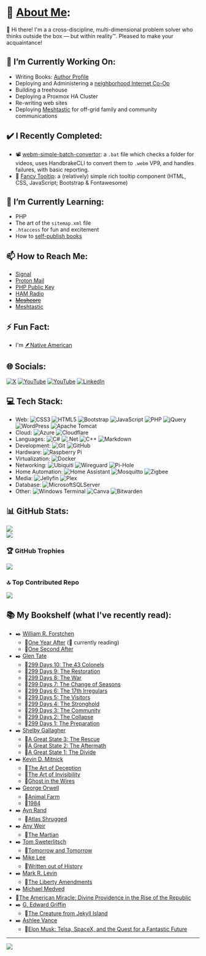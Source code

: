 # 💫 [About Me](https://JoeLevi.com):
 👋 Hi there! I'm a a cross-discipline, multi-dimensional problem solver who thinks outside the box — but within reality™. Pleased to make your acquaintance!

## 🔭 I’m Currently Working On:
  - Writing Books: [Author Profile](https://amzn.to/41l353a)
  - Deploying and Administering a [neighborhood Internet Co-Op](https://CraveBroadband.com)
  - Building a treehouse
  - Deploying a Proxmox HA Cluster
  - Re-writing web sites
  - Deploying [Meshtastic](https://meshtastic.org/) for off-grid family and community communications

## ✔️ I Recently Completed:
  - 📽️ [webm-simple-batch-convertor](https://github.com/joelevi/webm-simple-batch-convertor/): a `.bat` file which checks a folder for videos, uses HandbrakeCLI to convert them to `.webm` VP9, and handles failures, with basic reporting.
  - 💬 [Fancy Tooltip](https://github.com/joelevi/fancy-tooltip): a (relatively) simple rich tooltip component (HTML, CSS, JavaScript; Bootstrap & Fontawesome)
  
## 🌱 I’m Currently Learning:
  - PHP
  - The art of the `sitemap.xml` file
  - `.htaccess` for fun and excitement
  - How to [self-publish books](https://amzn.to/41l353a)
  
## 📫 How to Reach Me:
  - [Signal](https://signal.me/#eu/kez2d3EnvXoe-gjPhHb-k60FX4wUPr8ib7FzcJlDBEMWAqf4C7NGHIFJYrARuQKG)
  - [Proton Mail](mailto:Joe@JoeLevi.com)
  - [PHP Public Key](https://raw.githubusercontent.com/joelevi/joelevi/refs/heads/main/Joe%20Levi's%20public%20key.asc)
  - [HAM Radio](https://www.qrz.com/db/KF7NWA)
  - ~~[Meshcore](https://meshcore.co.uk/)~~
  - [Meshtastic](https://meshtastic.org/)

## ⚡ Fun Fact:
  - I'm [🪶Native American](https://RepublicanNatives.com)

## 🌐 Socials:
[![X](https://img.shields.io/badge/X-black.svg?logo=X&logoColor=white)](https://x.com/joelevi) [![YouTube](https://img.shields.io/badge/YouTube-%23FF0000.svg?logo=YouTube&logoColor=white)](https://youtube.com/@joelevi) [![YouTube](https://img.shields.io/badge/YouTube-%23FF0000.svg?logo=YouTube&logoColor=white)](https://youtube.com/@joelevidotcom) [![LinkedIn](https://img.shields.io/badge/LinkedIn-%230077B5.svg?logo=linkedin&logoColor=white)](https://linkedin.com/in/joelevi)

## 💻 Tech Stack:
  - Web: ![CSS3](https://img.shields.io/badge/css3-%231572B6.svg?style=plastic&logo=css3&logoColor=white) ![HTML5](https://img.shields.io/badge/html5-%23E34F26.svg?style=plastic&logo=html5&logoColor=white) ![Bootstrap](https://img.shields.io/badge/bootstrap-%238511FA.svg?style=plastic&logo=bootstrap&logoColor=white) ![JavaScript](https://img.shields.io/badge/javascript-%23323330.svg?style=plastic&logo=javascript&logoColor=%23F7DF1E) ![PHP](https://img.shields.io/badge/php-%23777BB4.svg?style=plastic&logo=php&logoColor=white) ![jQuery](https://img.shields.io/badge/jquery-%230769AD.svg?style=plastic&logo=jquery&logoColor=white) ![WordPress](https://img.shields.io/badge/WordPress-%23117AC9.svg?style=plastic&logo=WordPress&logoColor=white) ![Apache Tomcat](https://img.shields.io/badge/apache%20tomcat-%23F8DC75.svg?style=plastic&logo=apache-tomcat&logoColor=black)
  - Cloud: ![Azure](https://img.shields.io/badge/azure-%230072C6.svg?style=plastic&logo=microsoftazure&logoColor=white) ![Cloudflare](https://img.shields.io/badge/Cloudflare-F38020?style=plastic&logo=Cloudflare&logoColor=white)
  - Languages: ![C#](https://img.shields.io/badge/c%23-%23239120.svg?style=plastic&logo=csharp&logoColor=white) ![.Net](https://img.shields.io/badge/.NET-5C2D91?style=plastic&logo=.net&logoColor=white) ![C++](https://img.shields.io/badge/c++-%2300599C.svg?style=plastic&logo=c%2B%2B&logoColor=white) ![Markdown](https://img.shields.io/badge/markdown-%23000000.svg?style=plastic&logo=markdown&logoColor=white)
  - Development: ![Git](https://img.shields.io/badge/git-%23F05033.svg?style=plastic&logo=git&logoColor=white) ![GitHub](https://img.shields.io/badge/github-%23121011.svg?style=plastic&logo=github&logoColor=white) 
  - Hardware: ![Raspberry Pi](https://img.shields.io/badge/-Raspberry_Pi-C51A4A?style=plastic&logo=Raspberry-Pi)
  - Virtualization: ![Docker](https://img.shields.io/badge/docker-%230db7ed.svg?style=plastic&logo=docker&logoColor=white)
  - Networking: ![Ubiquiti](https://img.shields.io/badge/ubiquiti-%230559C9.svg?style=plastic&logo=ubiquiti&logoColor=white) ![Wireguard](https://img.shields.io/badge/wireguard-%2388171A.svg?style=plastic&logo=wireguard&logoColor=white) ![Pi-Hole](https://img.shields.io/badge/pihole-%2396060C.svg?style=plastic&logo=pi-hole&logoColor=white)
  - Home Automation: ![Home Assistant](https://img.shields.io/badge/home%20assistant-%2341BDF5.svg?style=plastic&logo=home-assistant&logoColor=white) ![Mosquitto](https://img.shields.io/badge/mosquitto-%233C5280.svg?style=plastic&logo=eclipsemosquitto&logoColor=white) ![Zigbee](https://img.shields.io/badge/zigbee-%23EB0443.svg?style=plastic&logo=zigbee&logoColor=white)
  - Media: ![Jellyfin](https://img.shields.io/badge/jellyfin-%23000B25.svg?style=plastic&logo=Jellyfin&logoColor=00A4DC) ![Plex](https://img.shields.io/badge/plex-%23E5A00D.svg?style=plastic&logo=plex&logoColor=white)
  - Database: ![MicrosoftSQLServer](https://img.shields.io/badge/Microsoft%20SQL%20Server-CC2927?style=plastic&logo=microsoft%20sql%20server&logoColor=white)
  - Other: ![Windows Terminal](https://img.shields.io/badge/Windows%20Terminal-%234D4D4D.svg?style=plastic&logo=windows-terminal&logoColor=white) ![Canva](https://img.shields.io/badge/Canva-%2300C4CC.svg?style=plastic&logo=Canva&logoColor=white) ![Bitwarden](https://img.shields.io/badge/bitwarden-%23175DDC.svg?style=plastic&logo=bitwarden&logoColor=white) 

## 📊 GitHub Stats:
<!-- ![](https://github-readme-stats.vercel.app/api?username=joelevi&theme=dark&hide_border=false&include_all_commits=true&count_private=true)<br/> -->
![](https://nirzak-streak-stats.vercel.app/?user=joelevi&theme=dark&hide_border=false)<br/>
![](https://github-readme-stats.vercel.app/api/top-langs/?username=joelevi&theme=dark&hide_border=false&include_all_commits=true&count_private=true&layout=compact)

### 🏆 GitHub Trophies
![](https://github-profile-trophy.vercel.app/?username=joelevi&theme=synthwave&no-frame=false&no-bg=true&margin-w=4)

### 🔝 Top Contributed Repo
![](https://github-contributor-stats.vercel.app/api?username=joelevi&limit=5&theme=dark&combine_all_yearly_contributions=true)

## 📚 My Bookshelf (what I've recently read):
  - ✒️ [William R. Forstchen](https://amzn.to/3VojnVw)
    - 📘[One Year After](https://amzn.to/3I4Xg3r) (📖 currently reading)
    - 📘[One Second After](https://amzn.to/452kakO)
  - ✒️ [Glen Tate](https://amzn.to/3UPLX1W)
    - 📗[299 Days 10: The 43 Colonels](https://amzn.to/462x2aV)
    - 📗[299 Days 9: The Restoration](https://amzn.to/4mXArxA)
    - 📗[299 Days 8: The War](https://amzn.to/3UC6EOK)
    - 📗[299 Days 7: The Change of Seasons](https://amzn.to/4mu5NMu)
    - 📗[299 Days 6: The 17th Irregulars](https://amzn.to/4mG86LO)
    - 📗[299 Days 5: The Visitors](https://amzn.to/3Jm8Kjl)
    - 📗[299 Days 4: The Stronghold](https://amzn.to/4fEkYjj)
    - 📗[299 Days 3: The Community](https://amzn.to/41L7Xi8)
    - 📗[299 Days 2: The Collapse](https://amzn.to/41H43qA)
    - 📗[299 Days 1: The Preparation](https://amzn.to/4fl1KPE)
  - ✒️ [Shelby Gallagher](https://amzn.to/47WobZE)
    - 📗[A Great State 3: The Rescue](https://amzn.to/4fDqClO)
    - 📗[A Great State 2: The Aftermath](https://amzn.to/416D8V6)
    - 📗[A Great State 1: The Divide](https://amzn.to/45FIgAO)
  - ✒️ [Kevin D. Mitnick](https://amzn.to/45U6KGJ)  
    - 📙[The Art of Deception](https://amzn.to/472TwtA)
    - 📙[The Art of Invisibility](https://amzn.to/3V6oLMR)
    - 📙[Ghost in the Wires](https://amzn.to/3UTnXLv)
  - ✒️ [George Orwell](https://amzn.to/3HC2nrS)
    - 📕[Animal Farm](https://amzn.to/4mk13Zs)
    - 📕[1984](https://amzn.to/3UyB849)    
  - ✒️ [Ayn Rand](https://amzn.to/3HYVssE)
    - 📕[Atlas Shrugged](https://amzn.to/3HFquFP)
  - ✒️ [Any Weir](https://amzn.to/3UTasv8)
    - 📘[The Martian](https://amzn.to/4lR1I3Q)
  - ✒️ [Tom Sweterlitsch](https://amzn.to/4p2GrHg)
    - 📘[Tomorrow and Tomorrow](https://amzn.to/472oq59)
  - ✒️ [Mike Lee](https://amzn.to/4pi3dLk)
    - 📔[Written out of History](https://amzn.to/4lzWB82)
  - ✒️ [Mark R. Levin](https://amzn.to/42cfBCq)
    - 📔[The Liberty Amendments](https://amzn.to/46XXSC9)
  - ✒️ [Michael Medved](https://amzn.to/3HEePHD)
   - 📔[The American Miracle: Divine Providence in the Rise of the Republic](https://amzn.to/4mugcb2)
  - ✒️ [G. Edward Griffin](https://amzn.to/3JJUd16)
    - 📔[The Creature from Jekyll Island](https://amzn.to/4mMFNvq)   
  - ✒️ [Ashlee Vance](https://amzn.to/4p3Q7B2)
    - 📔[Elon Musk: Telsa, SpaceX, and the Quest for a Fantastic Future](https://amzn.to/418CqGW)
  

    

    
      
---
[![](https://visitcount.itsvg.in/api?id=joelevi&icon=0&color=0)](https://visitcount.itsvg.in)
